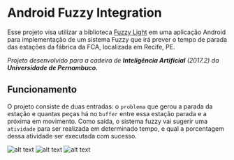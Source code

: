 # Android Fuzzy Integration
Esse projeto visa utilizar a biblioteca [Fuzzy Light](https://www.fuzzylite.com/) em uma aplicação Android para implementação de um sistema Fuzzy que irá prever o tempo de parada das estações da fábrica da FCA, localizada em Recife, PE.

*Projeto desenvolvido para a cadeira de **Inteligência Artificial** (2017.2) da **Universidade de Pernambuco.***

## Funcionamento
O projeto consiste de duas entradas: o `problema` que gerou a parada da estação e quantas peças há no `buffer` entre essa estação parada e a próxima em movimento. Como saída, o sistema fuzzy vai sugerir uma `atividade` para ser realizada em determinado tempo, e qual a porcentagem dessa atividade ser executada com sucesso.

![alt text](https://i.imgur.com/r1bBwAL.png) ![alt text](https://i.imgur.com/kroVNqy.png) ![alt text](https://i.imgur.com/fN8XYFf.png)
